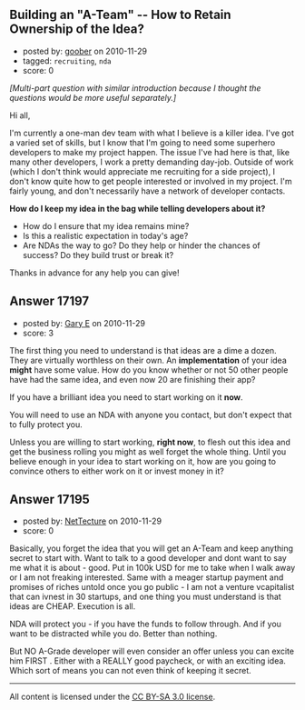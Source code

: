 ## Building an "A-Team" -- How to Retain Ownership of the Idea?

- posted by: [goober](https://stackexchange.com/users/-1/5673-goober) on 2010-11-29
- tagged: `recruiting`, `nda`
- score: 0

_[Multi-part question with similar introduction because I thought the questions would be more useful separately.]_

Hi all,

I'm currently a one-man dev team with what I believe is a killer idea. I've got a varied set of skills, but I know that I'm going to need some superhero developers to make my project happen. The issue I've had here is that, like many other developers, I work a pretty demanding day-job. Outside of work (which I don't think would appreciate me recruiting for a side project), I don't know quite how to get people interested or involved in my project. I'm fairly young, and don't necessarily have a network of developer contacts.

__How do I keep my idea in the bag while telling developers about it?__

 * How do I ensure that my idea remains mine? 
 * Is this a realistic expectation in today's age? 
 * Are NDAs the way to go? Do they help or hinder the chances of success? Do they build trust or break it?
 
Thanks in advance for any help you can give!


## Answer 17197

- posted by: [Gary E](https://stackexchange.com/users/-1/2587-gary-e) on 2010-11-29
- score: 3

The first thing you need to understand is that ideas are a dime a dozen. They are virtually worthless on their own. An **implementation** of your idea **might** have some value. How do you know whether or not 50 other people have had the same idea, and even now 20 are finishing their app?

If you have a brilliant idea you need to start working on it **now**.

You will need to use an NDA with anyone you contact, but don't expect that to fully protect you.

Unless you are willing to start working, **right now**, to flesh out this idea and get the business rolling you might as well forget the whole thing. Until you believe enough in your idea to start working on it, how are you going to convince others to either work on it or invest money in it?



## Answer 17195

- posted by: [NetTecture](https://stackexchange.com/users/-1/3350-nettecture) on 2010-11-29
- score: 0

Basically, you forget the idea that you will get an A-Team and keep anything secret to start with. Want to talk to a good developer and dont want to say me what it is about - good. Put in 100k USD for me to take when I walk away or I am not freaking interested. Same with a meager startup payment and promises of riches untold once you go public - I am not a venture vcapitalist that can ivnest in 30 startups, and one thing you must understand is that ideas are CHEAP. Execution is all.

NDA will protect you - if you have the funds to follow through. And if you want to be distracted while you do. Better than nothing.

But NO A-Grade developer will even consider an offer unless you can excite him FIRST . Either with a REALLY good paycheck, or with an exciting idea. Which sort of means you can not even think of keeping it secret.



---

All content is licensed under the [CC BY-SA 3.0 license](https://creativecommons.org/licenses/by-sa/3.0/).
